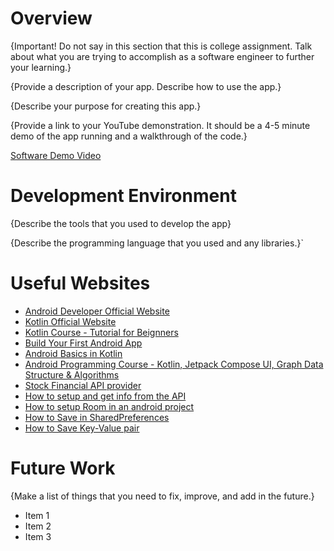 # Overview

{Important!  Do not say in this section that this is college assignment.  Talk about what you are trying to accomplish as a software engineer to further your learning.}

{Provide a description of your app.  Describe how to use the app.}

{Describe your purpose for creating this app.}

{Provide a link to your YouTube demonstration.  It should be a 4-5 minute demo of the app running and a walkthrough of the code.}

[Software Demo Video](http://youtube.link.goes.here)

# Development Environment

{Describe the tools that you used to develop the app}

{Describe the programming language that you used and any libraries.}`

# Useful Websites

* [Android Developer Official Website](https://developer.android.com/)
* [Kotlin Official Website](https://developer.android.com/kotlin?gclid=Cj0KCQjw3v6SBhCsARIsACyrRAkqDUWR1rVVewlPKiWQNAo7PcZGXj7W8ZjQu8lBjdcr3ER2neNJ-p0aArCgEALw_wcB&gclsrc=aw.ds)
* [Kotlin Course - Tutorial for Beignners](https://www.youtube.com/watch?v=F9UC9DY-vIU)
* [Build Your First Android App](https://developer.android.com/training/basics/firstapp)
* [Android Basics in Kotlin](https://developer.android.com/courses/android-basics-kotlin/course)
* [Android Programming Course - Kotlin, Jetpack Compose UI, Graph Data Structure & Algorithms](https://youtu.be/bo_LP6QOUio)
* [Stock Financial API provider](https://iexcloud.io/)
* [How to setup and get info from the API](https://cs50.harvard.edu/x/2022/psets/9/finance/)
* [How to setup Room in an android project](https://www.youtube.com/watch?v=Shh0N45S4hE)
* [How to Save in SharedPreferences](https://youtu.be/REISQd3I4RU)
* [How to Save Key-Value pair](https://developer.android.com/training/data-storage/shared-preferences#kotlin)

# Future Work

{Make a list of things that you need to fix, improve, and add in the future.}
* Item 1
* Item 2
* Item 3
